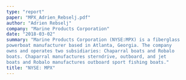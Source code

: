 ```yaml
---
type: "report"
paper: "MPX_Adrien_Rebselj.pdf"
author: "Adrien Rebselj"
company: "Marine Products Corporation"
date: "2018-03-02"
summary: "Marine Products Corporation (NYSE:MPX) is a fiberglass
powerboat manufacturer based in Atlanta, Georgia. The company
owns and operates two subsidiaries: Chaparral boats and Robalo
boats. Chaparral manufactures sterndrive, outboard, and jet
boats and Robalo manufactures outboard sport fishing boats."
title: "NYSE: MPX"
---
```

